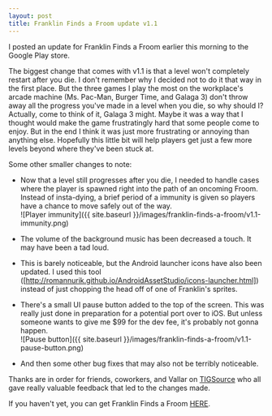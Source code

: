 ```yaml
---
layout: post
title: Franklin Finds a Froom update v1.1
---
```


I posted an update for Franklin Finds a Froom earlier this morning to the Google Play store.

The biggest change that comes with v1.1 is that a level won't completely restart after you die. I don't remember why I decided not to do it that way in the first place. But the three games I play the most on the workplace's arcade machine (Ms. Pac-Man, Burger Time, and Galaga 3) don't throw away all the progress you've made in a level when you die, so why should I? Actually, come to think of it, Galaga 3 might. Maybe it was a way that I thought would make the game frustratingly hard that some people come to enjoy. But in the end I think it was just more frustrating or annoying than anything else. Hopefully this little bit will help players get just a few more levels beyond where they've been stuck at.

Some other smaller changes to note:

- Now that a level still progresses after you die, I needed to handle cases where the player is spawned right into the path of an oncoming Froom. Instead of insta-dying, a brief period of a immunity is given so players have a chance to move safely out of the way.  
![Player immunity]({{ site.baseurl }}/images/franklin-finds-a-froom/v1.1-immunity.png)  

- The volume of the background music has been decreased a touch. It may have been a tad loud.  

- This is barely noticeable, but the Android launcher icons have also been updated. I used this tool ([http://romannurik.github.io/AndroidAssetStudio/icons-launcher.html]) instead of just chopping the head off of one of Franklin's sprites.  

- There's a small UI pause button added to the top of the screen. This was really just done in preparation for a potential port over to iOS. But unless someone wants to give me $99 for the dev fee, it's probably not gonna happen.  
![Pause button]({{ site.baseurl }}/images/franklin-finds-a-froom/v1.1-pause-button.png)  

- And then some other bug fixes that may also not be terribly noticeable.  

Thanks are in order for friends, coworkers, and Vallar on [TIGSource](http://forums.tigsource.com/index.php?topic=42091.0) who all gave really valuable feedback that led to the changes made.

If you haven't yet, you can get Franklin Finds a Froom [HERE](https://play.google.com/store/apps/details?id=com.jonuy.franklinfroom).
